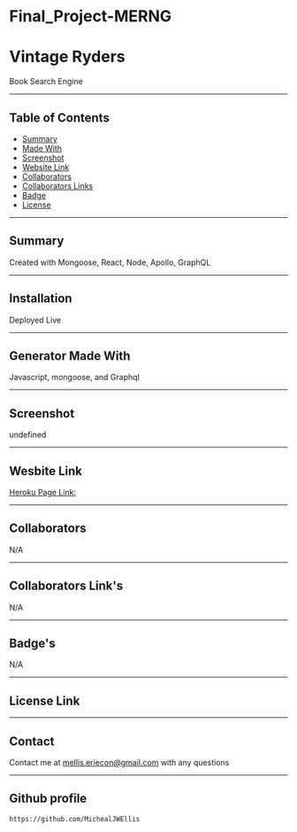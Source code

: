 # Final_Project-MERNG

# Vintage Ryders

Book Search Engine

---

## Table of Contents

- [Summary](#summary)
- [Made With](#components)
- [Screenshot](#imageDisplay)
- [Website Link](#license)
- [Collaborators](#collaborators)
- [Collaborators Links](#username)
- [Badge](#badgeLink)
- [License](#license)

---

## Summary

Created with Mongoose, React, Node, Apollo, GraphQL

---

## Installation

Deployed Live

---

## Generator Made With

Javascript, mongoose, and Graphql

---

## Screenshot

undefined

---

## Wesbite Link

[Heroku Page Link:](https://vintage0ryder.herokuapp.com//)

---

## Collaborators

N/A

---

## Collaborators Link's

N/A

---

## Badge's

N/A

---

## License Link

---

## Contact

Contact me at mellis.eriecon@gmail.com with any questions

---

## Github profile

    https://github.com/MichealJWEllis
